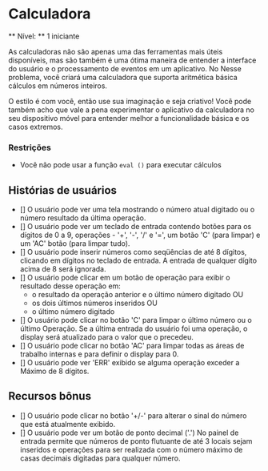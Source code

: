 # Calculadora

** Nível: ** 1 iniciante

As calculadoras não são apenas uma das ferramentas mais úteis disponíveis, mas são
também é uma ótima maneira de entender a interface do usuário e o processamento de eventos em um aplicativo. No
Nesse problema, você criará uma calculadora que suporta aritmética básica
cálculos em números inteiros.

O estilo é com você, então use sua imaginação e seja criativo! Você pode
também acho que vale a pena experimentar o aplicativo da calculadora no seu
dispositivo móvel para entender melhor a funcionalidade básica e os casos extremos.

### Restrições

- Você não pode usar a função `eval ()` para executar cálculos

## Histórias de usuários

- [] O usuário pode ver uma tela mostrando o número atual digitado ou o número
resultado da última operação.
- [] O usuário pode ver um teclado de entrada contendo botões para os dígitos de 0 a 9,
operações - '+', '-', '/' e '=', um botão 'C' (para limpar) e um 'AC'
botão (para limpar tudo).
- [] O usuário pode inserir números como seqüências de até 8 dígitos, clicando em
dígitos no teclado de entrada. A entrada de qualquer dígito acima de 8 será ignorada.
- [] O usuário pode clicar em um botão de operação para exibir o resultado desse
operação em:
    * o resultado da operação anterior e o último número digitado OU
    * os dois últimos números inseridos OU
    * o último número digitado
- [] O usuário pode clicar no botão 'C' para limpar o último número ou o último
Operação. Se a última entrada do usuário foi uma operação, o display será
atualizado para o valor que o precedeu.
- [] O usuário pode clicar no botão 'AC' para limpar todas as áreas de trabalho internas e
para definir o display para 0.
- [] O usuário pode ver 'ERR' exibido se alguma operação exceder a
Máximo de 8 dígitos.

## Recursos bônus

- [] O usuário pode clicar no botão '+/-' para alterar o sinal do número que está
atualmente exibido.
- [] O usuário pode ver um botão de ponto decimal ('.') No painel de entrada
permite que números de ponto flutuante de até 3 locais sejam inseridos e operações para
ser realizada com o número máximo de casas decimais digitadas para qualquer
número.